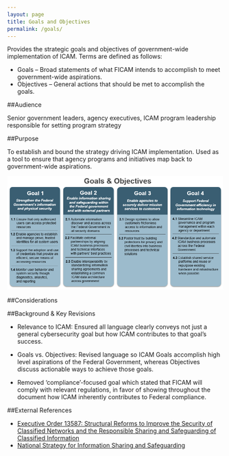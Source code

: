 ```yaml
---
layout: page
title: Goals and Objectives
permalink: /goals/
---
```


Provides the strategic goals and objectives of government-wide implementation of ICAM. Terms are defined as follows:

- Goals – Broad statements of what FICAM intends to accomplish to meet government-wide aspirations.
- Objectives – General actions that should be met to accomplish the goals.

##Audience

Senior government leaders, agency executives, ICAM program leadership responsible for setting program strategy

##Purpose

To establish and bound the strategy driving ICAM implementation. Used as a tool to ensure that agency programs and initiatives map back to government-wide aspirations.

![Image of Goals and Objectives](../img/GoalsObjectives.png)

##Considerations

##Background & Key Revisions

- Relevance to ICAM: Ensured all language clearly conveys not just a general cybersecurity goal but how ICAM contributes to that goal’s success.

- Goals vs. Objectives: Revised language so ICAM Goals accomplish high level aspirations of the Federal Government, whereas Objectives discuss actionable ways to achieve those goals.

- Removed ‘compliance’-focused goal which stated that FICAM will comply with relevant regulations, in favor of showing throughout the document how ICAM inherently contributes to Federal compliance.  

##External References

* <a href="https://www.whitehouse.gov/the-press-office/2011/10/07/executive-order-13587-structural-reforms-improve-security-classified-net">Executive Order 13587: Structural Reforms to Improve the Security of Classified Networks and the Responsible Sharing and Safeguarding of Classified Information</a>
* <a href="https://www.whitehouse.gov/the-press-office/2012/12/19/national-strategy-information-sharing-and-safeguarding">National Strategy for Information Sharing and Safeguarding</a> 
